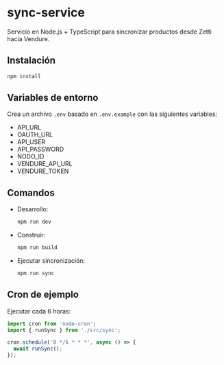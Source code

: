 # sync-service

Servicio en Node.js + TypeScript para sincronizar productos desde Zetti hacia Vendure.

## Instalación

```bash
npm install
```

## Variables de entorno

Crea un archivo `.env` basado en `.env.example` con las siguientes variables:

- API_URL
- OAUTH_URL
- API_USER
- API_PASSWORD
- NODO_ID
- VENDURE_API_URL
- VENDURE_TOKEN

## Comandos

- Desarrollo:
  ```bash
  npm run dev
  ```
- Construir:
  ```bash
  npm run build
  ```
- Ejecutar sincronización:
  ```bash
  npm run sync
  ```

## Cron de ejemplo

Ejecutar cada 6 horas:
```ts
import cron from 'node-cron';
import { runSync } from './src/sync';

cron.schedule('0 */6 * * *', async () => {
  await runSync();
});
```
